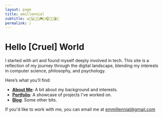```yaml
---
layout: page
title: emillennial
subtitle: ♻️🍕💻💧💀🎮🌱🎧🍟🦷🎬✨
permalink: /
---
```


# Hello [Cruel] World

I started with art and found myself deeply involved in tech. This site is a reflection of my journey through the digital landscape, blending my interests in computer science, philosophy, and psychology.

Here’s what you’ll find:

- **[About Me](aboutme)**: A bit about my background and interests.
- **[Portfolio](portfolio)**: A showcase of projects I've worked on.
- **[Blog](/blog/)**: Some other bits.

If you'd like to work with me, you can email me at emmillennial@gmail.com
